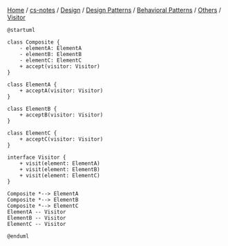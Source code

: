 [Home](https://mengxianbin.github.io) /
[cs-notes](https://mengxianbin.github.io/cs-notes/content) /
[Design](https://mengxianbin.github.io/cs-notes/content/Design) /
[Design Patterns](https://mengxianbin.github.io/cs-notes/content/Design/Design%20Patterns) /
[Behavioral Patterns](https://mengxianbin.github.io/cs-notes/content/Design/Design%20Patterns/Behavioral%20Patterns) /
[Others](https://mengxianbin.github.io/cs-notes/content/Design/Design%20Patterns/Behavioral%20Patterns/Others) /
[Visitor](https://mengxianbin.github.io/cs-notes/content/Design/Design%20Patterns/Behavioral%20Patterns/Others/Visitor)

```puml
@startuml

class Composite {
    - elementA: ElementA
    - elementB: ElementB
    - elementC: ElementC
    + accept(visitor: Visitor)
}

class ElementA {
    + acceptA(visitor: Visitor)
}

class ElementB {
    + acceptB(visitor: Visitor)
}

class ElementC {
    + acceptC(visitor: Visitor)
}

interface Visitor {
    + visit(element: ElementA)
    + visit(element: ElementB)
    + visit(element: ElementC)
}

Composite *--> ElementA
Composite *--> ElementB
Composite *--> ElementC
ElementA -- Visitor
ElementB -- Visitor
ElementC -- Visitor

@enduml
```
